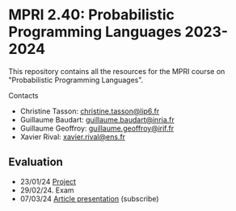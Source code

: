 # MPRI 2.40: Probabilistic Programming Languages 2023-2024

This repository contains all the resources for the MPRI course on "Probabilistic Programming Languages".

Contacts
- Christine Tasson: christine.tasson@lip6.fr 
- Guillaume Baudart: guillaume.baudart@inria.fr
- Guillaume Geoffroy: guillaume.geoffroy@irif.fr
- Xavier Rival: xavier.rival@ens.fr

## Evaluation

- 23/01/24 [Project](./td/projet_semi_symb.pdf)
- 29/02/24. Exam
- 07/03/24 [Article presentation](https://notes.inria.fr/s/xEZ3d45DV) (subscribe)
